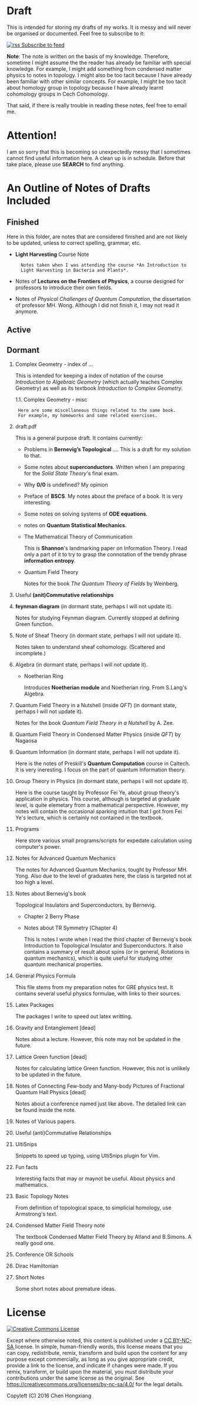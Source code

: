 # Draft
This is intended for storing my drafts of my works. It is messy and will never be organised or documented. Feel free to subscribe to it:

[![rss](https://cloud.githubusercontent.com/assets/6148706/20462606/377b9338-af5d-11e6-90b1-362048452c18.png) Subscribe to feed](https://github.com/we-taper/Draft/commits/master.atom)

**Note**: The note is written on the basis of my knowledge. Therefore,
sometime I might assume the the reader has already be familiar with
special knowledge. For example, I might add something from condensed
matter physics to notes in topology. I might also be too tacit because
I have already been familiar with other similar concepts. For example,
I might be too tacit about homology group in topology because I have
already learnt cohomology groups in Cech Cohomology.

That said, if there is really trouble in reading these notes, feel free to email me.

# Attention!

I am so sorry that this is becoming so unexpectedly messy that I sometimes
cannot find useful information here. A clean up is in schedule. Before that take
place, please use **SEARCH** to find anything.

# An Outline of Notes of Drafts Included

## Finished

Here in this folder, are notes that are considered finished and are not
likely to be updated, unless to correct spelling, grammar, etc.

* **Light Harvesting** Course Note 

        Notes taken when I was attending the course *An Introduction to 
        Light Harvesting in Bacteria and Plants*.

* Notes of **Lectures on the Frontiers of Physics**, a course
    designed for professors to introduce their own fields.

* Notes of *Physical Challenges of Quantum Computation*, the
    dissertation of professor MH. Wong. Although I did not finish it,
    I may not read it anymore.

## Active

## Dormant

1. Complex Geometry - index of ...

    This is intended for keeping a index of notation of the course
    *Introduction to Algebraic Geometry* (which actually teaches
    Complex Geometry) as well as its textbook *Introduction
    to Complex Geometry*.

    1.1. Complex Geometry - misc

        Here are some miscellaneous things related to the same book.
        For example, my homeworks and some related exercises.

2. draft.pdf

    This is a general purpose draft. It contains currently:

    * Problems in **Bernevig’s Topological** .... This is a draft for
    my solution to that.

    * Some notes about **superconductors**. Written when I am preparing
    for the *Solid State Theory*'s final exam.
    * Why **0/0** is undefined? My opinion
    * Preface of **BSCS**. My notes about the preface of a book. It is
    very interesting.
    * Some notes on solving systems of **ODE equations**.
    * notes on **Quantum Statistical Mechanics**.

    * The Mathematical Theory of Communication

	    This is **Shannon**'s landmarking paper on Information Theory.
    	I read only a part of it to try to grasp the connotation 
	    of the trendy phrase **information entropy**.

    * Quantum Field Theory

        Notes for the book *The Quantum Theory of Fields* by Weinberg.

3. Useful **(anit)Commutative relationships**

4. **feynman diagram** (in dormant state, perhaps I will not update it).

	Notes for studying Feynman diagram. Currently stopped at defining
	Green function.

5. Note of Sheaf Theory (in dormant state, perhaps I will not update it). 

    Notes taken to understand sheaf cohomology. (Scattered and
    incomplete.)

6. Algebra (in dormant state, perhaps I will not update it). 
	* Noetherian Ring

		Introduces **Noetherian module** and Noetherian ring. 
		From S.Lang's Algebra.

7. Quantum Field Theory in a Nutshell (inside *QFT*)
(in dormant state, perhaps I will not update it). 

    Notes for the book *Quantum Field Theory in a Nutshell* by A. Zee.

8. Quantum Field Theory in Condensed Matter Physics (inside *QFT*) by Nagaosa

9. Quantum Information (in dormant state, perhaps I will not update it). 
    
    Here is the notes of Preskill's **Quantum Computation** course in
    Caltech. It is very ineresting. I focus on the part of quantum
    Information theory.  

10. Group Theory in Physics (in dormant state, perhaps I will not update it). 

    Here is the course taught by Professor Fei Ye, about group theory's
    application in physics. This course, although is targeted at
    graduate level, is quite elemetary from a mathematical perspective.
    However, my notes will contain the occasional sparking intuition
    that I got from Fei Ye's lecture, which is certainly not contained
    in the textbook.

11. Programs 

    Here store various small programs/scripts for expedate calculation
    using computer's power.

12. Notes for Advanced Quantum Mechanics

    The notes for Advanced Quantum Mechanics, tought by Professor MH. Yong.
    Also due to the level of graduates here, the class is targeted not
    at too high a level.

13. Notes about Bernevig's book 

    Topological Insulators and Superconductors, by Bernevig.

    * Chapter 2 Berry Phase
    * Notes about TR Symmetry (Chapter 4)
    
        This is notes I wrote when I read the third chapter of
        Bernevig's book Introduction to Topological Insulator and
        Superconductors. It also contains a summary of result about
        spins (or in general, Rotations in quantum mechanics), which
        is quite useful for studying other quantum mechanical
        properties.

14. General Physics Formula

    This file stems from my preparation notes for GRE physics test. It
    contains several useful physics formulae, with links to their
    sources.

15. Latex Packages

    The packages I write to speed out latex writting.

16. Gravity and Entanglement [dead]

    Notes about a lecture. However, this note may not be updated in
    the future.

17. Lattice Green function [dead]

    Notes for calculating lattice Green function. However, this not is
    unlikely to be updated in the future.

18. Notes of Connecting Few-body and Many-body Pictures of Fractional
    Quantum Hall Physics [dead]

    Notes about a conference named just like above. The detailed
    link can be found inside the note.

19. Notes of Various papers.

20. Useful (anti)Commutative Relationships

21. UltiSnips

    Snippets to speed up typing, using UltiSnips plugin for Vim.

22. Fun facts

    Interesting facts that may or maynot be useful. About physics and
    mathematics.

23. Basic Topology Notes
    
    From definition of topological space, to simplicial homology, use
    Armstrong's text.

24. Condensed Matter Field Theory note

    The textbook Condensed Matter Field Theory by Atland and B.Simons.
    A really good one.

25. Conference OR Schools

26. Dirac Hamiltonian

27. Short Notes
	
    Some short notes about premature ideas.

# License

<a rel="license" href="https://creativecommons.org/licenses/by-nc-sa/4.0/">
<img alt="Creative Commons License" style="border-width:0" src="https://licensebuttons.net/l/by-nc-sa/4.0/88x31.png" />
</a>

Except where otherwise noted, this content is published under a 
<a rel="license" href="https://creativecommons.org/licenses/by-nc-sa/4.0/">
CC BY-NC-SA
</a> license. In simple, human-friendly words, this license means that
you can copy, redistribute, remix, transform and build upon the
content for any purpose except commercially, as long as you give
appropriate credit, provide a link to the license, and indicate if
changes were made. If you remix, transform, or build upon the
material, you must distribute your contributions under the same
license as the original. See 
<https://creativecommons.org/licenses/by-nc-sa/4.0/>
for the legal details.

Copyleft (C) 2016      Chen Hongxiang
